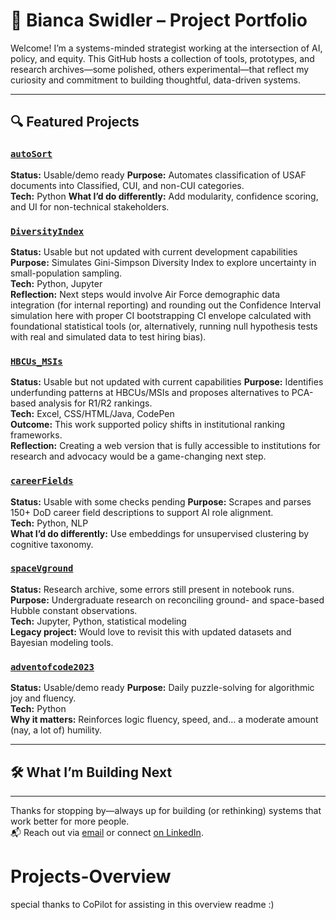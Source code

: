 # 🧠 Bianca Swidler – Project Portfolio

Welcome! I’m a systems-minded strategist working at the intersection of AI, policy, and equity. This GitHub hosts a collection of tools, prototypes, and research archives—some polished, others experimental—that reflect my curiosity and commitment to building thoughtful, data-driven systems.

---

## 🔍 Featured Projects

### [`autoSort`](https://github.com/bsloanes/autoSort)
**Status:** Usable/demo ready
**Purpose:** Automates classification of USAF documents into Classified, CUI, and non-CUI categories.  
**Tech:** Python
**What I’d do differently:** Add modularity, confidence scoring, and UI for non-technical stakeholders.

### [`DiversityIndex`](https://github.com/bsloanes/DiversityIndex)
**Status:** Usable but not updated with current development capabilities
**Purpose:** Simulates Gini-Simpson Diversity Index to explore uncertainty in small-population sampling.  
**Tech:** Python, Jupyter  
**Reflection:** Next steps would involve Air Force demographic data integration (for internal reporting) and rounding out the Confidence Interval simulation here with proper CI bootstrapping CI envelope calculated with foundational statistical tools (or, alternatively, running null hypothesis tests with real and simulated data to test hiring bias).

### [`HBCUs_MSIs`](https://github.com/bsloanes/HBCUs_MSIs)
**Status:** Usable but not updated with current capabilities
**Purpose:** Identifies underfunding patterns at HBCUs/MSIs and proposes alternatives to PCA-based analysis for R1/R2 rankings.  
**Tech:** Excel, CSS/HTML/Java, CodePen  
**Outcome:** This work supported policy shifts in institutional ranking frameworks.  
**Reflection:** Creating a web version that is fully accessible to institutions for research and advocacy would be a game-changing next step.

### [`careerFields`](https://github.com/bsloanes/careerFields)
**Status:** Usable with some checks pending
**Purpose:** Scrapes and parses 150+ DoD career field descriptions to support AI role alignment.  
**Tech:** Python, NLP  
**What I’d do differently:** Use embeddings for unsupervised clustering by cognitive taxonomy.

### [`spaceVground`](https://github.com/bsloanes/spaceVground)
**Status:** Research archive, some errors still present in notebook runs.
**Purpose:** Undergraduate research on reconciling ground- and space-based Hubble constant observations.  
**Tech:** Jupyter, Python, statistical modeling  
**Legacy project:** Would love to revisit this with updated datasets and Bayesian modeling tools.

### [`adventofcode2023`](https://github.com/bsloanes/adventofcode2023)
**Status:** Usable/demo ready 
**Purpose:** Daily puzzle-solving for algorithmic joy and fluency.  
**Tech:** Python  
**Why it matters:** Reinforces logic fluency, speed, and… a moderate amount (nay, a lot of) humility.

---

## 🛠 What I’m Building Next


---

Thanks for stopping by—always up for building (or rethinking) systems that work better for more people.  
📬 Reach out via [email](mailto:bsloanes@outlook.com) or connect [on LinkedIn](https://www.linkedin.com/in/bianca-swidler).

# Projects-Overview
special thanks to CoPilot for assisting in this overview readme :)

